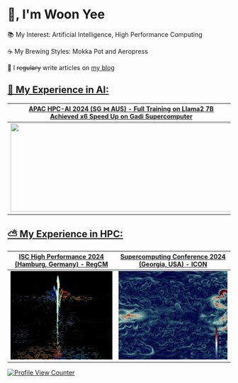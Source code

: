 # 👋, I'm Woon Yee   
📚 My Interest: Artificial Intelligence, High Performance Computing

☕ My Brewing Styles: Mokka Pot and Aeropress

📝 I <del>regulary</del> write articles on <a href="https://woonyee28.github.io/">my blog

## 🤖 My Experience in AI:
| APAC HPC-AI 2024 (SG ⋈ AUS) - Full Training on Llama2 7B <br> Achieved x6 Speed Up on Gadi Supercomputer | Supercomputing Conference 2024 (Georgia, USA) <br> MLPerf Stable Diffusion XL Inference |
| :--: | :--: |
| <img src="https://lightning.ai/static/media/logo-with-text-dark.bdcfdf86bccb9812ed1d3ec873e9e771.svg" width="500" height="200"> | <img src="https://cdn-ilbpocf.nitrocdn.com/lHZerXcFvsiWWpQCbRlCFPNfPwvyoEDp/assets/images/optimized/rev-2706959/mlcommons.org/wp-content/uploads/2024/08/MLPERF-V4_1-GRAPHIC-2048x1134.png" width="500" height="200"> |

## ⛅ My Experience in HPC:
| ISC High Performance 2024 (Hamburg, Germany) - RegCM | Supercomputing Conference 2024 (Georgia, USA) - ICON |
| :--: | :--: |
| <img src="./REGCM.png" width="500" height="200"> | <img src="./ICON.png" width="500" height="200"> |        

![Profile View Counter](https://komarev.com/ghpvc/?username=woonyee28)       
